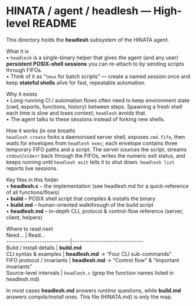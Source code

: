 # HINATA / agent / headlesh — High-level README

This directory holds the **headlesh** subsystem of the HINATA agent.

What it is  
• `headlesh` is a single-binary helper that gives the agent (and any user) **persistent POSIX-shell sessions** you can re-attach to by sending scripts through FIFOs.  
• Think of it as “`tmux` for batch scripts” — create a named session once and keep **stateful shells** alive for fast, repeatable automation.

Why it exists  
• Long-running CI / automation flows often need to keep environment state (cwd, exports, functions, history) between steps. Spawning a fresh shell each time is slow and loses context; `headlesh` avoids that.  
• The agent talks to these sessions instead of forking new shells.

How it works (in one breath)  
`headlesh create` forks a daemonised server shell, exposes `cmd.fifo`, then waits for envelopes from `headlesh exec`; each envelope contains three temporary FIFO paths and a script. The server sources the script, streams `stdout`/`stderr` back through the FIFOs, writes the numeric exit status, and keeps running until `headlesh exit` tells it to shut down. `headlesh list` reports live sessions.

Key files in this folder  
• **headlesh.c** – the implementation (see headlesh.md for a quick-reference of all functions/flows)  
• **build** – POSIX shell script that compiles & installs the binary  
• **build.md** – human-oriented walkthrough of the build script  
• **headlesh.md** – in-depth CLI, protocol & control-flow reference (server, client, helpers)

Where to read next  
Need…                      | Read…  
---------------------------|------------------------------  
Build / install details    | **build.md**  
CLI syntax & examples      | **headlesh.md** → “Four CLI sub-commands”  
FIFO protocol / invariants | **headlesh.md** → “Control flow” & “Important invariants”  
Source-level internals     | `headlesh.c` (grep the function names listed in headlesh.md)

In most cases **headlesh.md** answers *runtime* questions, while **build.md** answers *compile/install* ones. This file (HINATA.md) is only the map.